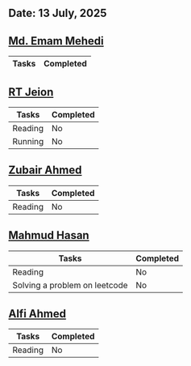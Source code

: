 ## Date: 13 July, 2025

## [Md. Emam Mehedi](https://github.com/mdemammehedi-159)
|Tasks|Completed|
|-------|-----|
## [RT Jeion](https://github.com/RT-Jeion)
|Tasks|Completed|
|-------|-----|
|Reading | No|
|Running | No|
## [Zubair Ahmed](https://github.com/zubair-rex)
|Tasks|Completed|
|-------|-----|
|Reading | No|
## [Mahmud Hasan](https://github.com/mahmud1223)
|Tasks|Completed|
|-------|-----|
|Reading | No|
|Solving a problem on leetcode | No|
## [Alfi Ahmed](https://github.com/alfiahmed160)
|Tasks|Completed|
|-------|-----|
|Reading | No|
